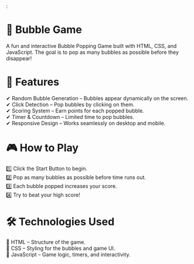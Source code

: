:

# 🎈 Bubble Game
A fun and interactive Bubble Popping Game built with HTML, CSS, and JavaScript.
The goal is to pop as many bubbles as possible before they disappear!

# 🚀 Features
✔ Random Bubble Generation – Bubbles appear dynamically on the screen.<br>
✔ Click Detection – Pop bubbles by clicking on them.<br>
✔ Scoring System – Earn points for each popped bubble.<br>
✔ Timer & Countdown – Limited time to pop bubbles.<br>
✔ Responsive Design – Works seamlessly on desktop and mobile.<br>

# 🎮 How to Play<br>
1️⃣ Click the Start Button to begin.<br>
2️⃣ Pop as many bubbles as possible before time runs out.<br>
3️⃣ Each bubble popped increases your score.<br>
4️⃣ Try to beat your high score!<br>

# 🛠 Technologies Used<br>
🔹 HTML – Structure of the game.<br>
🔹 CSS – Styling for the bubbles and game UI.<br>
🔹 JavaScript – Game logic, timers, and interactivity.<br>
